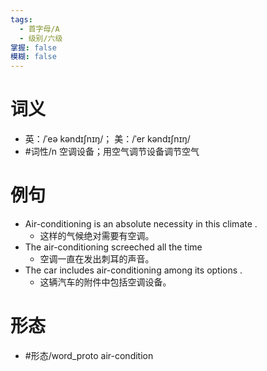 ```yaml
---
tags:
  - 首字母/A
  - 级别/六级
掌握: false
模糊: false
---
```

# 词义
- 英：/ˈeə kəndɪʃnɪŋ/； 美：/ˈer kəndɪʃnɪŋ/
- #词性/n  空调设备；用空气调节设备调节空气
# 例句
- Air-conditioning is an absolute necessity in this climate .
	- 这样的气候绝对需要有空调。
- The air-conditioning screeched all the time
	- 空调一直在发出刺耳的声音。
- The car includes air-conditioning among its options .
	- 这辆汽车的附件中包括空调设备。
# 形态
- #形态/word_proto air-condition
